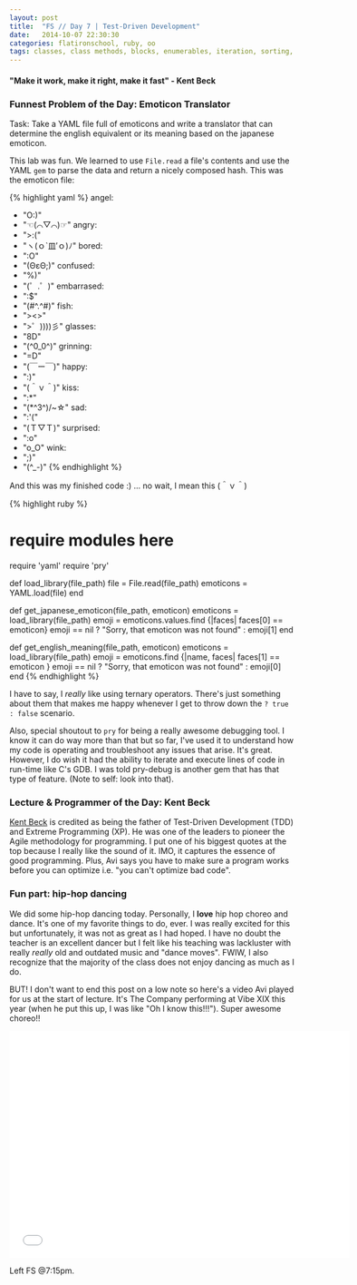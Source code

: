 ```yaml
---
layout: post
title:  "FS // Day 7 | Test-Driven Development"
date:   2014-10-07 22:30:30
categories: flatironschool, ruby, oo
tags: classes, class methods, blocks, enumerables, iteration, sorting, data structures, object-orientation, oo, test-driven development, tdd, kent beck, hip-hop, dancing
---
```

#### "Make it work, make it right, make it fast" - Kent Beck

### Funnest Problem of the Day: Emoticon Translator

Task: Take a YAML file full of emoticons and write a translator that can determine the english equivalent or its meaning based on the japanese emoticon.

This lab was fun. We learned to use `File.read` a file's contents and use the YAML `gem` to parse the data and return a nicely composed hash. This was the emoticon file:

{% highlight yaml %}
angel:
  - "O:)"      
  - "☜(⌒▽⌒)☞"
angry:
  - ">:("
  - "ヽ(ｏ`皿′ｏ)ﾉ"
bored:
  - ":O"
  - "(ΘεΘ;)"
confused:
  - "%)"
  - "(゜.゜)"
embarrased:
  - ":$" 
  - "(#^.^#)"
fish:
  - "><>"
  - ">゜))))彡"
glasses:
  - "8D"
  - "(^0_0^)"
grinning:
  - "=D"
  - "(￣ー￣)"
happy:
  - ":)"
  - "(＾ｖ＾)"
kiss:
  - ":*"
  - "(*^3^)/~☆"
sad:
  - ":'("
  - "(Ｔ▽Ｔ)"
surprised:
  - ":o"
  - "o_O"
wink:
  - ";)"
  - "(^_-)"
{% endhighlight %}

And this was my finished code :) ... no wait, I mean this (＾ｖ＾)

{% highlight ruby %}
# require modules here
require 'yaml'
require 'pry'

def load_library(file_path)
  file = File.read(file_path)
  emoticons = YAML.load(file)
end

def get_japanese_emoticon(file_path, emoticon)
  emoticons = load_library(file_path)
  emoji = emoticons.values.find {|faces| faces[0] == emoticon}
  emoji == nil ? "Sorry, that emoticon was not found" : emoji[1]
end

def get_english_meaning(file_path, emoticon)
  emoticons = load_library(file_path)
  emoji = emoticons.find {|name, faces| faces[1] == emoticon }
  emoji == nil ? "Sorry, that emoticon was not found" : emoji[0]
end
{% endhighlight %}

I have to say, I *really* like using ternary operators. There's just something about them that makes me happy whenever I get to throw down the `? true : false` scenario.

Also, special shoutout to `pry` for being a really awesome debugging tool. I know it can do way more than that but so far, I've used it to understand how my code is operating and troubleshoot any issues that arise. It's great. However, I do wish it had the ability to iterate and execute lines of code in run-time like C's GDB. I was told pry-debug is another gem that has that type of feature. (Note to self: look into that).

### Lecture & Programmer of the Day: Kent Beck
[Kent Beck](http://en.wikipedia.org/wiki/Kent_Beck) is credited as being the father of Test-Driven Development (TDD) and Extreme Programming (XP). He was one of the leaders to pioneer the Agile methodology for programming. I put one of his biggest quotes at the top because I really like the sound of it. IMO, it captures the essence of good programming. Plus, Avi says you have to make sure a program works before you can optimize i.e. "you can't optimize bad code". 

### Fun part: hip-hop dancing
We did some hip-hop dancing today. Personally, I **love** hip hop choreo and dance. It's one of my favorite things to do, ever. I was really excited for this but unfortunately, it was not as great as I had hoped. I have no doubt the teacher is an excellent dancer but I felt like his teaching was lackluster with really *really* old and outdated music and "dance moves". FWIW, I also recognize that the majority of the class does not enjoy dancing as much as I do.

BUT! I don't want to end this post on a low note so here's a video Avi played for us at the start of lecture. It's The Company performing at Vibe XIX this year (when he put this up, I was like "Oh I know this!!!"). Super awesome choreo!!

<iframe width="600" height="400" src="//www.youtube.com/embed/zY2D0j454PI" frameborder="0" allowfullscreen>Your browser does not support this video</iframe>

Left FS @7:15pm.
